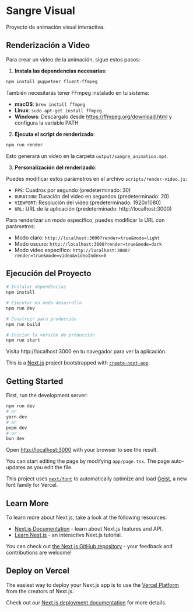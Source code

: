 # Sangre Visual

Proyecto de animación visual interactiva.

## Renderización a Video

Para crear un video de la animación, sigue estos pasos:

1. **Instala las dependencias necesarias**:

```bash
npm install puppeteer fluent-ffmpeg
```

También necesitarás tener FFmpeg instalado en tu sistema:
- **macOS**: `brew install ffmpeg`
- **Linux**: `sudo apt-get install ffmpeg`
- **Windows**: Descárgalo desde https://ffmpeg.org/download.html y configura la variable PATH

2. **Ejecuta el script de renderizado**:

```bash
npm run render
```

Esto generará un video en la carpeta `output/sangre_animation.mp4`.

3. **Personalización del renderizado**:

Puedes modificar estos parámetros en el archivo `scripts/render-video.js`:

- `FPS`: Cuadros por segundo (predeterminado: 30)
- `DURATION`: Duración del video en segundos (predeterminado: 20)
- `VIEWPORT`: Resolución del video (predeterminado: 1920x1080)
- `URL`: URL de la aplicación (predeterminado: http://localhost:3000)

Para renderizar un modo específico, puedes modificar la URL con parámetros:

- Modo claro: `http://localhost:3000?render=true&mode=light`
- Modo oscuro: `http://localhost:3000?render=true&mode=dark`
- Modo video específico: `http://localhost:3000?render=true&mode=video&videoIndex=0`

## Ejecución del Proyecto

```bash
# Instalar dependencias
npm install

# Ejecutar en modo desarrollo
npm run dev

# Construir para producción
npm run build

# Iniciar la versión de producción
npm run start
```

Visita http://localhost:3000 en tu navegador para ver la aplicación.

This is a [Next.js](https://nextjs.org) project bootstrapped with [`create-next-app`](https://nextjs.org/docs/app/api-reference/cli/create-next-app).

## Getting Started

First, run the development server:

```bash
npm run dev
# or
yarn dev
# or
pnpm dev
# or
bun dev
```

Open [http://localhost:3000](http://localhost:3000) with your browser to see the result.

You can start editing the page by modifying `app/page.tsx`. The page auto-updates as you edit the file.

This project uses [`next/font`](https://nextjs.org/docs/app/building-your-application/optimizing/fonts) to automatically optimize and load [Geist](https://vercel.com/font), a new font family for Vercel.

## Learn More

To learn more about Next.js, take a look at the following resources:

- [Next.js Documentation](https://nextjs.org/docs) - learn about Next.js features and API.
- [Learn Next.js](https://nextjs.org/learn) - an interactive Next.js tutorial.

You can check out [the Next.js GitHub repository](https://github.com/vercel/next.js) - your feedback and contributions are welcome!

## Deploy on Vercel

The easiest way to deploy your Next.js app is to use the [Vercel Platform](https://vercel.com/new?utm_medium=default-template&filter=next.js&utm_source=create-next-app&utm_campaign=create-next-app-readme) from the creators of Next.js.

Check out our [Next.js deployment documentation](https://nextjs.org/docs/app/building-your-application/deploying) for more details.
